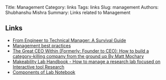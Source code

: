 Title: Management
Category: links
Tags: links
Slug: management
Authors: Shubhanshu Mishra
Summary: Links related to Management


## Links
* [From Engineer to Technical Manager: A Survival Guide](http://media.sundog-soft.com/FromEngineerToTechnicalManager.pdf)
* [Management best practices](https://djpardis.medium.com/management-and-coaching-best-practices-as-a-list-of-n-things-7a6d9c7f0fa5)
* [The Great CEO Within (Formerly: Founder to CEO): How to build a category-killing company from the ground up By Matt Mochary](https://docs.google.com/document/d/1ZJZbv4J6FZ8Dnb0JuMhJxTnwl-dwqx5xl0s65DE3wO8/edit#)
* [Makeability Lab Handbook - How to manage a research lab focused on Interactive tool Research](https://docs.google.com/document/d/1YiiDsfpiolpXjUTj8xWrQwQQUzqrfqT9bocOpaYDrtI/edit?tab=t.0)
* [Components of Lab Notebook](https://thebiologist.rsb.org.uk/images/biologist/2020/Apr_May_2020_67-2/67.2_Handbook.pdf)